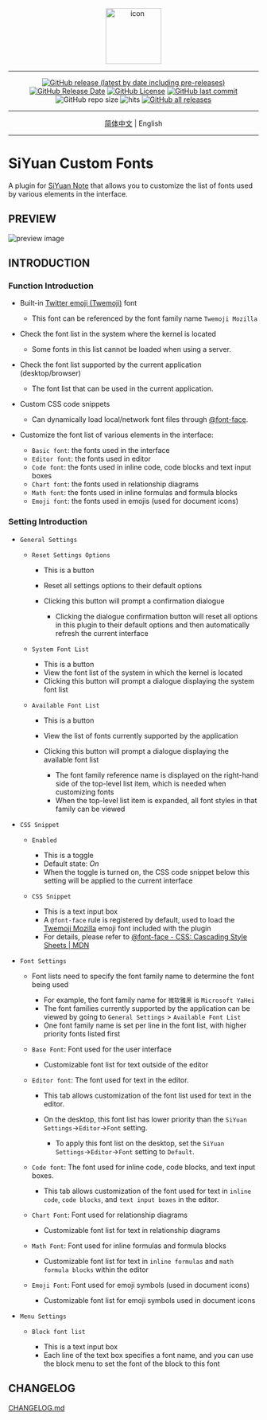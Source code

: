 <div align="center">
<img alt="icon" src="https://cdn.jsdelivr.net/gh/Zuoqiu-Yingyi/siyuan-plugin-custom-fonts/public/icon.png" style="width: 8em; height: 8em;">

---

[![GitHub release (latest by date including pre-releases)](https://img.shields.io/github/v/release/Zuoqiu-Yingyi/siyuan-plugin-custom-fonts?include_prereleases&style=flat-square)](https://github.com/Zuoqiu-Yingyi/siyuan-plugin-custom-fonts/releases/latest)
[![GitHub Release Date](https://img.shields.io/github/release-date/Zuoqiu-Yingyi/siyuan-plugin-custom-fonts?style=flat-square)](https://github.com/Zuoqiu-Yingyi/siyuan-plugin-custom-fonts/releases/latest)
[![GitHub License](https://img.shields.io/github/license/Zuoqiu-Yingyi/siyuan-plugin-custom-fonts?style=flat-square)](https://github.com/Zuoqiu-Yingyi/siyuan-plugin-custom-fonts/blob/main/LICENSE)
[![GitHub last commit](https://img.shields.io/github/last-commit/Zuoqiu-Yingyi/siyuan-plugin-custom-fonts?style=flat-square)](https://github.com/Zuoqiu-Yingyi/siyuan-plugin-custom-fonts/commits/main)
![GitHub repo size](https://img.shields.io/github/repo-size/Zuoqiu-Yingyi/siyuan-plugin-custom-fonts?style=flat-square)
![hits](https://hits.b3log.org/Zuoqiu-Yingyi/siyuan-plugin-custom-fonts.svg)
[![GitHub all releases](https://img.shields.io/github/downloads/Zuoqiu-Yingyi/siyuan-plugin-custom-fonts/total?style=flat-square)](https://github.com/Zuoqiu-Yingyi/siyuan-plugin-custom-fonts/releases)

---

[简体中文](./README_zh_CN.md) \| English

---

</div>

# SiYuan Custom Fonts

A plugin for [SiYuan Note](https://github.com/siyuan-note/siyuan) that allows you to customize the list of fonts used by various elements in the interface.

## PREVIEW

![preview image](https://cdn.jsdelivr.net/gh/Zuoqiu-Yingyi/siyuan-plugin-custom-fonts/public/preview.png)

## INTRODUCTION

### Function Introduction

- Built-in [Twitter emoji (Twemoji)](https://github.com/mozilla/twemoji-colr) font

  - This font can be referenced by the font family name `Twemoji Mozilla`
- Check the font list in the system where the kernel is located

  - Some fonts in this list cannot be loaded when using a server.
- Check the font list supported by the current application (desktop/browser)

  - The font list that can be used in the current application.
- Custom CSS code snippets

  - Can dynamically load local/network font files through [@font-face](https://developer.mozilla.org/en-US/docs/Web/CSS/@font-face).
- Customize the font list of various elements in the interface:

  - `Basic font`: the fonts used in the interface
  - `Editor font`: the fonts used in editor
  - `Code font`: the fonts used in inline code, code blocks and text input boxes
  - `Chart font`: the fonts used in relationship diagrams
  - `Math font`: the fonts used in inline formulas and formula blocks
  - `Emoji font`: the fonts used in emojis (used for document icons)

### Setting Introduction

- `General Settings`

  - `Reset Settings Options`

    - This is a button
    - Reset all settings options to their default options
    - Clicking this button will prompt a confirmation dialogue

      - Clicking the dialogue confirmation button will reset all options in this plugin to their default options and then automatically refresh the current interface
  - `System Font List`

    - This is a button
    - View the font list of the system in which the kernel is located
    - Clicking this button will prompt a dialogue displaying the system font list
  - `Available Font List`

    - This is a button
    - View the list of fonts currently supported by the application
    - Clicking this button will prompt a dialogue displaying the available font list

      - The font family reference name is displayed on the right-hand side of the top-level list item, which is needed when customizing fonts
      - When the top-level list item is expanded, all font styles in that family can be viewed
- `CSS Snippet`

  - `Enabled`

    - This is a toggle
    - Default state: _On_
    - When the toggle is turned on, the CSS code snippet below this setting will be applied to the current interface
  - `CSS Snippet`

    - This is a text input box
    - A `@font-face` rule is registered by default, used to load the [Twemoji Mozilla](https://github.com/mozilla/twemoji-colr) emoji font included with the plugin
    - For details, please refer to [@font-face - CSS: Cascading Style Sheets | MDN](https://developer.mozilla.org/en-US/docs/Web/CSS/@font-face)
- `Font Settings`

  - Font lists need to specify the font family name to determine the font being used

    - For example, the font family name for `微软雅黑` is `Microsoft YaHei`
    - The font families currently supported by the application can be viewed by going to `General Settings` > `Available Font List`
    - One font family name is set per line in the font list, with higher priority fonts listed first
  - `Base Font`: Font used for the user interface

    - Customizable font list for text outside of the editor
  - `Editor font`: The font used for text in the editor.

    - This tab allows customization of the font list used for text in the editor.
    - On the desktop, this font list has lower priority than the `SiYuan Settings`→`Editor`→`Font` setting.

      - To apply this font list on the desktop, set the `SiYuan Settings`→`Editor`→`Font` setting to `Default`.
  - `Code font`: The font used for inline code, code blocks, and text input boxes.

    - This tab allows customization of the font used for text in `inline code`, `code blocks`, and `text input boxes` in the editor.
  - `Chart Font`: Font used for relationship diagrams

    - Customizable font list for text in relationship diagrams
  - `Math Font`: Font used for inline formulas and formula blocks

    - Customizable font list for text in `inline formulas` and `math formula blocks` within the editor
  - `Emoji Font`: Font used for emoji symbols (used in document icons)

    - Customizable font list for emoji symbols used in document icons
- `Menu Settings`

  - `Block font list`

    - This is a text input box
    - Each line of the text box specifies a font name, and you can use the block menu to set the font of the block to this font

## CHANGELOG

[CHANGELOG.md](https://github.com/Zuoqiu-Yingyi/siyuan-plugin-custom-fonts/blob/main/CHANGELOG.md)
